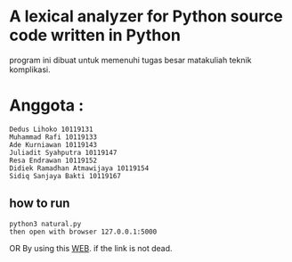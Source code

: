 # A lexical analyzer for Python source code written in Python

program ini dibuat untuk memenuhi tugas besar matakuliah teknik komplikasi.

# Anggota :

```
Dedus Lihoko 10119131
Muhammad Rafi 10119133
Ade Kurniawan 10119143
Juliadit Syahputra 10119147
Resa Endrawan 10119152
Didiek Ramadhan Atmawijaya 10119154
Sidiq Sanjaya Bakti 10119167
```

## how to run

```
python3 natural.py
then open with browser 127.0.0.1:5000
```

OR
By using this [WEB](https://leksikal.younime.my.id/). if the link is not dead.
